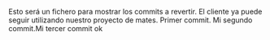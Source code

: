 ﻿Esto será un fichero para mostrar los commits a revertir. El cliente ya puede seguir utilizando nuestro proyecto de mates. Primer commit. Mi segundo commit.Mi tercer commit
ok
